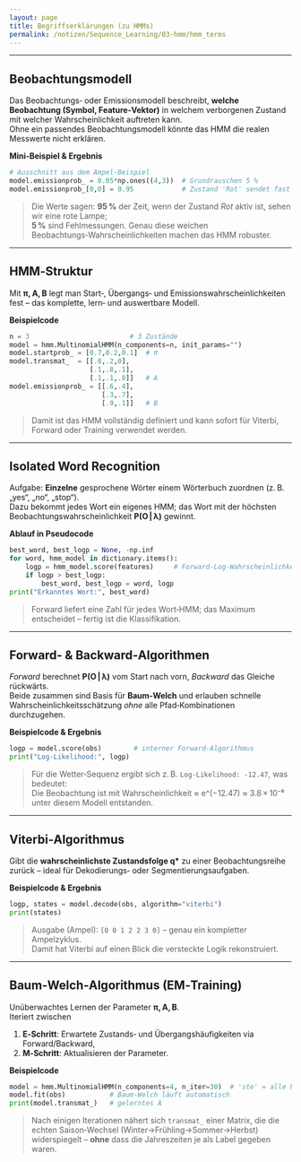 ```yaml
---
layout: page
title: Begriffserklärungen (zu HMMs)
permalink: /notizen/Sequence_Learning/03-hmm/hmm_terms
---
```


---

## Beobachtungsmodell

Das Beobachtungs‑ oder Emissionsmodell beschreibt, **welche Beobachtung (Symbol, Feature‑Vektor)** in welchem verborgenen Zustand mit welcher Wahrscheinlichkeit auftreten kann.  
Ohne ein passendes Beobachtungsmodell könnte das HMM die realen Messwerte nicht erklären.

**Mini‑Beispiel & Ergebnis**

```python
# Ausschnitt aus dem Ampel‑Beispiel
model.emissionprob_ = 0.05*np.ones((4,3))  # Grundrauschen 5 %
model.emissionprob_[0,0] = 0.95            # Zustand 'Rot' sendet fast immer R‑Licht
```

> Die Werte sagen: **95 %** der Zeit, wenn der Zustand *Rot* aktiv ist, sehen wir eine rote Lampe;  
> **5 %** sind Fehlmessungen. Genau diese weichen Beobachtungs‑Wahrscheinlichkeiten machen das HMM robuster.

---

## HMM‑Struktur
 
Mit **π, A, B** legt man Start‑, Übergangs‑ und Emissions­wahrscheinlich­keiten fest – das komplette, lern‑ und auswertbare Modell.

**Beispielcode**

```python
n = 3                         # 3 Zustände
model = hmm.MultinomialHMM(n_components=n, init_params="")
model.startprob_ = [0.7,0.2,0.1]  # π
model.transmat_  = [[.8,.2,0],
                    [.1,.8,.1],
                    [.1,.1,.8]]   # A
model.emissionprob_ = [[.6,.4],
                       [.3,.7],
                       [.9,.1]]   # B
```

> Damit ist das HMM vollständig definiert und kann sofort für Viterbi, Forward oder Training verwendet werden.

---

## Isolated Word Recognition

Aufgabe: **Einzelne** gesprochene Wörter einem Wörterbuch zuordnen (z. B. „yes“, „no“, „stop“).  
Dazu bekommt jedes Wort ein eigenes HMM; das Wort mit der höchsten Beobachtungs­wahrscheinlichkeit **P(O | λ)** gewinnt.

**Ablauf in Pseudocode**

```python
best_word, best_logp = None, -np.inf
for word, hmm_model in dictionary.items():
    logp = hmm_model.score(features)     # Forward‑Log‑Wahrscheinlichkeit
    if logp > best_logp:
        best_word, best_logp = word, logp
print("Erkanntes Wort:", best_word)
```

> Forward liefert eine Zahl für jedes Wort‑HMM; das Maximum entscheidet – fertig ist die Klassifikation.

---

## Forward‑ & Backward‑Algorithmen

*Forward* berechnet **P(O | λ)** vom Start nach vorn, *Backward* das Gleiche rückwärts.  
Beide zusammen sind Basis für **Baum‑Welch** und erlauben schnelle Wahrscheinlichkeitsschätzung *ohne* alle Pfad‑Kombinationen durchzugehen.

**Beispielcode & Ergebnis**

```python
logp = model.score(obs)        # interner Forward‑Algorithmus
print("Log‑Likelihood:", logp)
```

> Für die Wetter‑Sequenz ergibt sich z. B. `Log‑Likelihood: -12.47`, was bedeutet:  
> Die Beobachtung ist mit Wahrscheinlichkeit ≈ e^(−12.47) ≈ 3.8 × 10⁻⁶ unter diesem Modell entstanden.

---

## Viterbi‑Algorithmus

Gibt die **wahrscheinlichste Zustandsfolge q\*** zu einer Beobachtungsreihe zurück – ideal für Dekodierungs‑ oder Segmentierungsaufgaben.

**Beispielcode & Ergebnis**

```python
logp, states = model.decode(obs, algorithm="viterbi")
print(states)
```

> Ausgabe (Ampel): `[0 0 1 2 2 3 0]` – genau ein kompletter Ampelzyklus.  
> Damit hat Viterbi auf einen Blick die versteckte Logik rekonstruiert.

---

## Baum‑Welch‑Algorithmus (EM‑Training)

Unüberwachtes Lernen der Parameter **π, A, B**.  
Iteriert zwischen  
1. **E‑Schritt**: Erwartete Zustands‑ und Übergangshäufigkeiten via Forward/Backward,  
2. **M‑Schritt**: Aktualisieren der Parameter.

**Beispielcode**

```python
model = hmm.MultinomialHMM(n_components=4, n_iter=30)  # 'ste' = alle Parameter lernen
model.fit(obs)           # Baum‑Welch läuft automatisch
print(model.transmat_)   # gelerntes A
```

> Nach einigen Iterationen nähert sich `transmat_` einer Matrix, die die echten Saison‑Wechsel (Winter→Frühling→Sommer→Herbst) widerspiegelt – **ohne** dass die Jahreszeiten je als Label gegeben waren.
